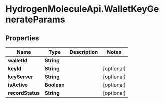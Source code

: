 # HydrogenMoleculeApi.WalletKeyGenerateParams

## Properties
Name | Type | Description | Notes
------------ | ------------- | ------------- | -------------
**walletId** | **String** |  | 
**keyId** | **String** |  | [optional] 
**keyServer** | **String** |  | [optional] 
**isActive** | **Boolean** |  | [optional] 
**recordStatus** | **String** |  | [optional] 


